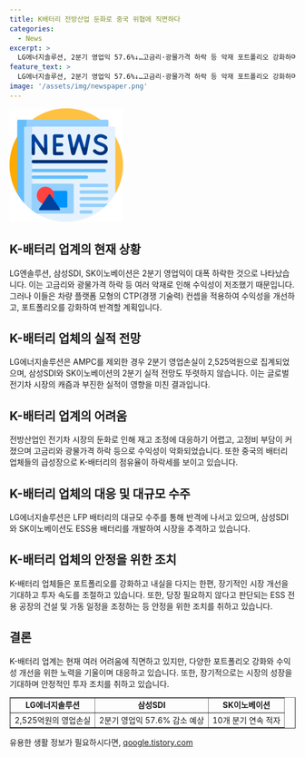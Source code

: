 ```yaml
---
title: K배터리 전방산업 둔화로 중국 위협에 직면하다
categories:
  - News
excerpt: >
  LG에너지솔루션, 2분기 영업익 57.6%↓…고금리·광물가격 하락 등 악재 포트폴리오 강화하며 반격 나선다. K-배터리 3사, 1분기 실적 부진에 이어 2분기에도 수익성 개선 어려울 전망. 고정비 부담은 커지고 고금리와 광물가격 하락으로 수익성 악화, 중국 업체의 배터리 가격 경쟁력 또한 위협. LG엔솔은 LFP 배터리 수주로 반격, 다각화 등을 통해 내실 다짐. 삼성SDI, SK온도 ESS 및 LFP 배터리 개발에 힘 쏟으며 포트폴리오 강화. K-배터리의 점유율 하락에도 도전적인 대응으로 클릭을 유도할 요약문을 완성했어.
feature_text: >
  LG에너지솔루션, 2분기 영업익 57.6%↓…고금리·광물가격 하락 등 악재 포트폴리오 강화하며 반격 나선다. K-배터리 3사, 1분기 실적 부진에 이어 2분기에도 수익성 개선 어려울 전망. 고정비 부담은 커지고 고금리와 광물가격 하락으로 수익성 악화, 중국 업체의 배터리 가격 경쟁력 또한 위협. LG엔솔은 LFP 배터리 수주로 반격, 다각화 등을 통해 내실 다짐. 삼성SDI, SK온도 ESS 및 LFP 배터리 개발에 힘 쏟으며 포트폴리오 강화. K-배터리의 점유율 하락에도 도전적인 대응으로 클릭을 유도할 요약문을 완성했어.
image: '/assets/img/newspaper.png'
---
```


<p><img src="/assets/img/newspaper.png" alt="kimp 속보" /> </p>

<h2 data-ke-size="size26">K-배터리 업계의 현재 상황</h2>

<p data-ke-size="size16">LG엔솔루션, 삼성SDI, SK이노베이션은 2분기 영업익이 대폭 하락한 것으로 나타났습니다. 이는 고금리와 광물가격 하락 등 여러 악재로 인해 수익성이 저조했기 때문입니다. 그러나 이들은 차량 플랫폼 모형의 CTP(경쟁 기술력) 컨셉을 적용하여 수익성을 개선하고, 포트폴리오를 강화하여 반격할 계획입니다.</p>

<h2 data-ke-size="size26">K-배터리 업체의 실적 전망</h2>

<p data-ke-size="size16">LG에너지솔루션은 AMPC를 제외한 경우 2분기 영업손실이 2,525억원으로 집계되었으며, 삼성SDI와 SK이노베이션의 2분기 실적 전망도 뚜렷하지 않습니다. 이는 글로벌 전기차 시장의 캐즘과 부진한 실적이 영향을 미친 결과입니다.</p>

<h2 data-ke-size="size26">K-배터리 업계의 어려움</h2>

<p data-ke-size="size16">전방산업인 전기차 시장의 둔화로 인해 재고 조정에 대응하기 어렵고, 고정비 부담이 커졌으며 고금리와 광물가격 하락 등으로 수익성이 악화되었습니다. 또한 중국의 배터리 업체들의 급성장으로 K-배터리의 점유율이 하락세를 보이고 있습니다.</p>

<h2 data-ke-size="size26">K-배터리 업체의 대응 및 대규모 수주</h2>

<p data-ke-size="size16">LG에너지솔루션은 LFP 배터리의 대규모 수주를 통해 반격에 나서고 있으며, 삼성SDI와 SK이노베이션도 ESS용 배터리를 개발하여 시장을 추격하고 있습니다.</p>

<h2 data-ke-size="size26">K-배터리 업체의 안정을 위한 조치</h2>

<p data-ke-size="size16">K-배터리 업체들은 포트폴리오를 강화하고 내실을 다지는 한편, 장기적인 시장 개선을 기대하고 투자 속도를 조절하고 있습니다. 또한, 당장 필요하지 않다고 판단되는 ESS 전용 공장의 건설 및 가동 일정을 조정하는 등 안정을 위한 조치를 취하고 있습니다.</p>

<h2 data-ke-size="size26">결론</h2>

<p data-ke-size="size16">K-배터리 업계는 현재 여러 어려움에 직면하고 있지만, 다양한 포트폴리오 강화와 수익성 개선을 위한 노력을 기울이며 대응하고 있습니다. 또한, 장기적으로는 시장의 성장을 기대하며 안정적인 투자 조치를 취하고 있습니다.</p>

<table style="width: 100%;" border="1">
<tbody>
<tr>
<td style="text-align: center; height: 17px;"><b>LG에너지솔루션</b></td>
<td style="text-align: center; height: 17px;"><b>삼성SDI</b></td>
<td style="text-align: center; height: 17px;"><b>SK이노베이션</b></td>
</tr>
<tr>
<td style="text-align: center; height: 17px;">2,525억원의 영업손실</td>
<td style="text-align: center; height: 17px;">2분기 영업익 57.6% 감소 예상</td>
<td style="text-align: center; height: 17px;">10개 분기 연속 적자</td>
</tr>
</tbody>
</table>
유용한 생활 정보가 필요하시다면, <a href="https://qoogle.tistory.com" rel="dofollow">qoogle.tistory.com</a>


